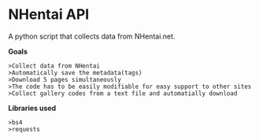 # NHentai API
A python script that collects data from NHentai.net. 

**Goals**
```
>Collect data from NHentai
>Automatically save the metadata(tags)
>Download 5 pages simultaneously
>The code has to be easily modifiable for easy support to other sites 
>Collect gallery codes from a text file and automatially download
```

**Libraries used**
```
>bs4
>requests
```
